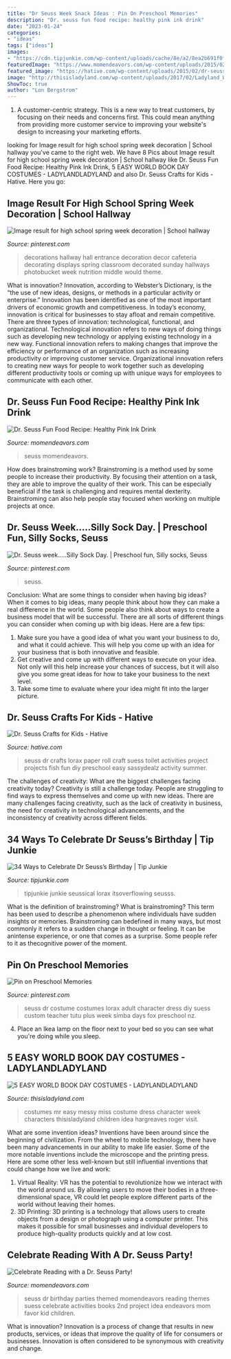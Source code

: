 ```yaml
---
title: "Dr Seuss Week Snack Ideas : Pin On Preschool Memories"
description: "Dr. seuss fun food recipe: healthy pink ink drink"
date: "2023-01-24"
categories:
- "ideas"
tags: ["ideas"]
images:
- "https://cdn.tipjunkie.com/wp-content/uploads/cache/8e/a2/8ea2b691f0f47acf08568d1b337d3eee.jpg"
featuredImage: "https://www.momendeavors.com/wp-content/uploads/2015/02/Dr.-Seuss-Crafts-Recipe-Ideas.jpg"
featured_image: "https://hative.com/wp-content/uploads/2015/02/dr-seuss-crafts/6-dr-seuss-crafts.jpg"
image: "http://thisisladyland.com/wp-content/uploads/2017/02/Ladyland_Worldbookweek_MrMessy_01.jpg"
ShowToc: true
author: "Lon Bergstrom"
---
```



1. A customer-centric strategy. This is a new way to treat customers, by focusing on their needs and concerns first. This could mean anything from providing more customer service to improving your website's design to increasing your marketing efforts.

	

		
looking for Image result for high school spring week decoration | School hallway you've came to the right web. We have 8 Pics about Image result for high school spring week decoration | School hallway like Dr. Seuss Fun Food Recipe: Healthy Pink Ink Drink, 5 EASY WORLD BOOK DAY COSTUMES - LADYLANDLADYLAND and also Dr. Seuss Crafts for Kids - Hative. Here you go:
		
    
## Image Result For High School Spring Week Decoration | School Hallway

<img loading=lazy src="https://i.pinimg.com/736x/76/7e/53/767e53e95f2524b8566bb15b548858a0--school-cafeteria-decorations-school-hallway-decorations.jpg" onerror="this.onerror=null;this.src='https://tse4.mm.bing.net/th?id=OIP.IwIe31KA73CQN9VQUij6gAHaJ6&amp;pid=15.1';" alt="Image result for high school spring week decoration | School hallway">

_Source: pinterest.com_

>decorations hallway hall entrance decoration decor cafeteria decorating displays spring classroom decorated sunday hallways photobucket week nutrition middle would theme. 

	

What is innovation?
Innovation, according to Webster’s Dictionary, is the “the use of new ideas, designs, or methods in a particular activity or enterprise.” Innovation has been identified as one of the most important drivers of economic growth and competitiveness. In today’s economy, innovation is critical for businesses to stay afloat and remain competitive. There are three types of innovation: technological, functional, and organizational.
Technological innovation refers to new ways of doing things such as developing new technology or applying existing technology in a new way. Functional innovation refers to making changes that improve the efficiency or performance of an organization such as increasing productivity or improving customer service. Organizational innovation refers to creating new ways for people to work together such as developing different productivity tools or coming up with unique ways for employees to communicate with each other.

    
## Dr. Seuss Fun Food Recipe: Healthy Pink Ink Drink

<img loading=lazy src="https://www.momendeavors.com/wp-content/uploads/2015/02/Dr.-Seuss-Crafts-Recipe-Ideas.jpg" onerror="this.onerror=null;this.src='https://tse4.mm.bing.net/th?id=OIP.bes8UJQbyHKNAxCYJYSqFAHaKg&amp;pid=15.1';" alt="Dr. Seuss Fun Food Recipe: Healthy Pink Ink Drink">

_Source: momendeavors.com_

>seuss momendeavors. 

	

How does brainstroming work?
Brainstroming is a method used by some people to increase their productivity. By focusing their attention on a task, they are able to improve the quality of their work. This can be especially beneficial if the task is challenging and requires mental dexterity. Brainstroming can also help people stay focused when working on multiple projects at once.

    
## Dr. Seuss Week.....Silly Sock Day. | Preschool Fun, Silly Socks, Seuss

<img loading=lazy src="https://i.pinimg.com/736x/8b/d2/b6/8bd2b6c123b35cfe11e31d57e201719b--dr-seuss-socks.jpg" onerror="this.onerror=null;this.src='https://tse3.mm.bing.net/th?id=OIP.GBuLlglbjIbJfayISnOY3gHaFi&amp;pid=15.1';" alt="Dr. Seuss week.....Silly Sock Day. | Preschool fun, Silly socks, Seuss">

_Source: pinterest.com_

>seuss. 

	

Conclusion: What are some things to consider when having big ideas?
When it comes to big ideas, many people think about how they can make a real difference in the world. Some people also think about ways to create a business model that will be successful. There are all sorts of different things you can consider when coming up with big ideas. Here are a few tips: 
1) Make sure you have a good idea of what you want your business to do, and what it could achieve. This will help you come up with an idea for your business that is both innovative and feasible. 
2) Get creative and come up with different ways to execute on your idea. Not only will this help increase your chances of success, but it will also give you some great ideas for how to take your business to the next level. 
3) Take some time to evaluate where your idea might fit into the larger picture.

    
## Dr. Seuss Crafts For Kids - Hative

<img loading=lazy src="https://hative.com/wp-content/uploads/2015/02/dr-seuss-crafts/6-dr-seuss-crafts.jpg" onerror="this.onerror=null;this.src='https://tse2.mm.bing.net/th?id=OIP.7TrwoTm7r1NVi-VjS1p3VwHaS_&amp;pid=15.1';" alt="Dr. Seuss Crafts for Kids - Hative">

_Source: hative.com_

>seuss dr crafts lorax paper roll craft suess toilet activities project projects fish fun diy preschool easy sassydealz activity summer. 

	

The challenges of creativity: What are the biggest challenges facing creativity today?
Creativity is still a challenge today. People are struggling to find ways to express themselves and come up with new ideas. There are many challenges facing creativity, such as the lack of creativity in business, the need for creativity in technological advancements, and the inconsistency of creativity across different fields.

    
## 34 Ways To Celebrate Dr Seuss’s Birthday | Tip Junkie

<img loading=lazy src="https://cdn.tipjunkie.com/wp-content/uploads/cache/8e/a2/8ea2b691f0f47acf08568d1b337d3eee.jpg" onerror="this.onerror=null;this.src='https://tse2.mm.bing.net/th?id=OIP.Yd2hLdoiMGSaeKk5sTTNbwHaLL&amp;pid=15.1';" alt="34 Ways to Celebrate Dr Seuss’s Birthday | Tip Junkie">

_Source: tipjunkie.com_

>tipjunkie junkie seussical lorax itsoverflowing seusss. 

	

What is the definition of brainstroming?
What is brainstroming? This term has been used to describe a phenomenon where individuals have sudden insights or memories. Brainstroming can bedefined in many ways, but most commonly it refers to a sudden change in thought or feeling. It can be anintense experience, or one that comes as a surprise. Some people refer to it as thecognitive power of the moment.

    
## Pin On Preschool Memories

<img loading=lazy src="https://i.pinimg.com/736x/5f/23/c3/5f23c3183caa4d1215adcbaa1fc22c2e--dr-seuss-costumes-dr-seuss-costume-ideas.jpg" onerror="this.onerror=null;this.src='https://tse2.mm.bing.net/th?id=OIP.HqYykhEk6KnXWtYnN6FgjgHaHa&amp;pid=15.1';" alt="Pin on Preschool Memories">

_Source: pinterest.com_

>seuss dr costume costumes lorax adult character dress diy suess custom teacher tutu plus week simba days fox preschool nz. 

	

4. Place an Ikea lamp on the floor next to your bed so you can see what you're doing while you sleep.

    
## 5 EASY WORLD BOOK DAY COSTUMES - LADYLANDLADYLAND

<img loading=lazy src="http://thisisladyland.com/wp-content/uploads/2017/02/Ladyland_Worldbookweek_MrMessy_01.jpg" onerror="this.onerror=null;this.src='https://tse4.mm.bing.net/th?id=OIP.np3rYU8Qt12p651tLEwEGwHaK_&amp;pid=15.1';" alt="5 EASY WORLD BOOK DAY COSTUMES - LADYLANDLADYLAND">

_Source: thisisladyland.com_

>costumes mr easy messy miss costume dress character week characters thisisladyland children idea hargreaves roger visit. 

	

What are some invention ideas?
Inventions have been around since the beginning of civilization. From the wheel to mobile technology, there have been many advancements in our ability to make life easier. Some of the more notable inventions include the microscope and the printing press. Here are some other less well-known but still influential inventions that could change how we live and work:
1) Virtual Reality: VR has the potential to revolutionize how we interact with the world around us. By allowing users to move their bodies in a three-dimensional space, VR could let people explore different parts of the world without leaving their homes.
2) 3D Printing: 3D printing is a technology that allows users to create objects from a design or photograph using a computer printer. This makes it possible for small businesses and individual developers to produce high-quality products quickly and at low cost.

    
## Celebrate Reading With A Dr. Seuss Party!

<img loading=lazy src="http://www.momendeavors.com/wp-content/uploads/2014/03/Dr.-Seuss-Party-Ideas-626x1024.jpg" onerror="this.onerror=null;this.src='https://tse1.mm.bing.net/th?id=OIP.ANzWHvNho0_P5svrwIgX_gHaMH&amp;pid=15.1';" alt="Celebrate Reading with a Dr. Seuss Party!">

_Source: momendeavors.com_

>seuss dr birthday parties themed momendeavors reading themes suess celebrate activities books 2nd project idea endeavors mom favor kid children. 

	

What is innovation?
Innovation is a process of change that results in new products, services, or ideas that improve the quality of life for consumers or businesses. Innovation is often considered to be synonymous with creativity and change.

